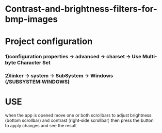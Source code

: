 # Contrast-and-brightness-filters-for-bmp-images

# Project configuration
### 1)configuration properties -> advanced -> charset -> Use Multi-byte Character Set
### 2)linker -> system -> SubSystem -> Windows (/SUBSYSTEM:WINDOWS)

# USE

when the app is opened move one or both scrollbars to adjust brightness (bottom scrollbar) and contrast (right-side scrollbar) then press the button to apply changes and see the result
